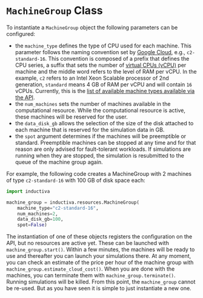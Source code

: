 # `MachineGroup` Class

To instantiate a `MachineGroup` object the following parameters can be configured:
- the `machine_type` defines the type of CPU used for each machine. This parameter
follows the naming convention set by [Google Cloud](https://cloud.google.com/compute/docs/machine-types),
e.g., `c2-standard-16`. This convention is composed of a prefix that defines the
CPU series, a suffix that sets the number of [virtual CPUs (vCPU)](https://cloud.google.com/compute/docs/cpu-platforms)
per machine and the middle word refers to the level of RAM per vCPU. In the example,
`c2` refers to an Intel Xeon Scalable processor of 2nd generation, `standard`
means 4 GB of RAM per vCPU and will contain `16` vCPUs.
Currently, this is the [list of available machine types available via the API]().
- the `num_machines` sets the number of machines available in the computational
resource. While the computational resource is active, these machines will be reserved
for the user.
- the `data_disk_gb` allows the selection of the size of the disk attached to each machine that is reserved for the simulation data in GB.
- the `spot` argument determines if the machines will be preemptible or standard.
Preemptible machines can be stopped at any time and for that reason are only
advised for fault-tolerant workloads. If simulations are running when they are
stopped, the simulation is resubmitted to the queue of the machine group again.

For example, the following code creates a MachineGroup with 2 machines of type
`c2-standard-16` with 100 GB of disk space each:

```python
import inductiva

machine_group = inductiva.resources.MachineGroup(
    machine_type="c2-standard-16",
    num_machines=2,
    data_disk_gb=100,
    spot=False)
```

The instantiation of one of these objects registers the configuration on the API,
but no resources are active yet. These can be launched with `machine_group.start()`.
Within a few minutes, the machines will be ready to use and thereafter you can launch
your simulations there. At any moment, you can check an estimate of the price per
hour of the machine group with `machine_group.estimate_cloud_cost()`.
When you are done with the machines, you can terminate them with `machine_group.terminate()`.
Running simulations will be killed. From this point, the `machine_group` cannot be
re-used. But as you have seen it is simple to just instantiate a new one.